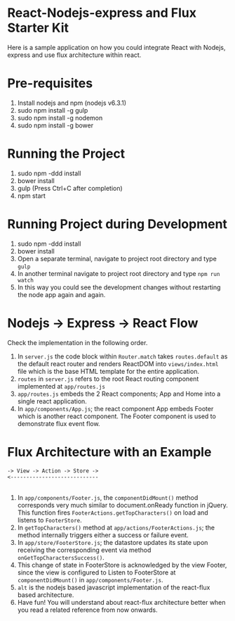 # React-Nodejs-express and Flux Starter Kit

Here is a sample application on how you could integrate React with Nodejs, express and use flux architecture within react.

# Pre-requisites

1. Install nodejs and npm (nodejs v6.3.1)
2. sudo npm install -g gulp
3. sudo npm install -g nodemon
4. sudo npm install -g bower

# Running the Project

1. sudo npm -ddd install
2. bower install
3. gulp (Press Ctrl+C after completion)
4. npm start

# Running Project during Development

1. sudo npm -ddd install
2. bower install
3. Open a separate terminal, navigate to project root directory and type `gulp`
4. In another terminal navigate to project root directory and type `npm run watch`
5. In this way you could see the development changes without restarting the node app again and again. 

# Nodejs -> Express -> React Flow

Check the implementation in the following order. <br/>
1. In `server.js` the code block within `Router.match` takes `routes.default` as the default react router and renders ReactDOM into `views/index.html` file which is the base HTML template for the entire application. <br/>
2. `routes` in `server.js` refers to the root React routing component implemented at `app/routes.js` <br/>
3. `app/routes.js` embeds the 2 React components; App and Home into a single react application. <br/>
4. In `app/components/App.js`; the react component App embeds Footer which is another react component. The Footer component is used to demonstrate flux event flow. <br/>

# Flux Architecture with an Example

  `-> View -> Action -> Store ->`<br/>
  `<----------------------------`<br/><br/>
1. In `app/components/Footer.js`, the `componentDidMount()` method corresponds very much similar to document.onReady function in jQuery. This function fires `FooterActions.getTopCharacters()` on load and listens to `FooterStore`. <br/>
2. In `getTopCharacters()` method at `app/actions/FooterActions.js`; the method internally triggers either a success or failure event. <br/>
3. In `app/store/FooterStore.js`; the datastore updates its state upon receiving the corresponding event via method `onGetTopCharactersSuccess()`. <br/>
4. This change of state in FooterStore is acknowledged by the view Footer, since the view is configured to Listen to FooterStore at `componentDidMount()` in `app/components/Footer.js`. <br/>
5. `alt` is the nodejs based javascript implementation of the react-flux based architecture. <br/>
6. Have fun! You will understand about react-flux architecture better when you read a related reference from now onwards. <br/>

